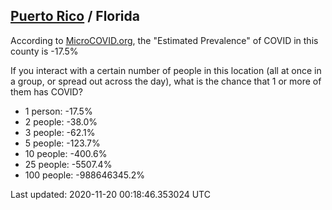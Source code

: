 
## [Puerto Rico](/united-states/puerto-rico) / Florida

According to [MicroCOVID.org](http://microcovid.org),
the "Estimated Prevalence" of COVID in this county is -17.5%

If you interact with a certain number of people in this location
(all at once in a group, or spread out across the day), what is the chance that
1 or more of them has COVID?

- 1 person: -17.5%
- 2 people: -38.0%
- 3 people: -62.1%
- 5 people: -123.7%
- 10 people: -400.6%
- 25 people: -5507.4%
- 100 people: -988646345.2%

Last updated: 2020-11-20 00:18:46.353024 UTC
